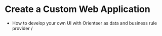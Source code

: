 # Create a Custom Web Application


+ How to develop your own UI with Orienteer as data and business rule provider /

